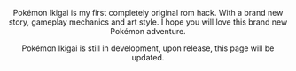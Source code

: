 <p align="center">
Pokémon Ikigai is my first completely original rom hack. With a brand new story, 
gameplay mechanics and art style. I hope you will love this brand new Pokémon adventure.
</p>

<p align="center">
Pokémon Ikigai is still in development, upon release, this page will be updated.
</p>